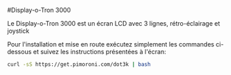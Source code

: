 <!--
---
name: Display-o-Tron 3000
class: board
type: lcd
formfactor: Autre
manufacturer: Pimoroni
description: Un écran LCD 3 lignes avec rétro-éclairage et joystick
url: https://shop.pimoroni.com/products/displayotron-3000
github: https://github.com/pimoroni/dot3k
buy: https://shop.pimoroni.com/products/displayotron-3000
image: 'display-o-tron.png'
pincount: 26
eeprom: no
power:
  '2':
  '17':
ground:
  '6':
pin:
  '3':
    mode: i2c
  '5':
    mode: i2c
  '7':
    name: bouton Joystick
    mode: input
    active: low
  '11':
    name: Joystick gauche
    mode: input
    active: low
  '13':
    name: Joystick haut
    mode: input
    active: low
  '15':
    name: Joystick droit
    mode: input
    active: low
  '19':
    mode: spi
  '21':
    name: Joystick bas
    mode: input
    active: low
  '22':
    name: Données/Commandes LCD
    mode: output
    active: high
  '23':
    mode: spi
-->
#Display-o-Tron 3000

Le Display-o-Tron 3000 est un écran LCD avec 3 lignes, rétro-éclairage et joystick

Pour l'installation et mise en route exécutez simplement les commandes ci-dessous et suivez les instructions présentées à l'écran:

```bash
curl -sS https://get.pimoroni.com/dot3k | bash
```
